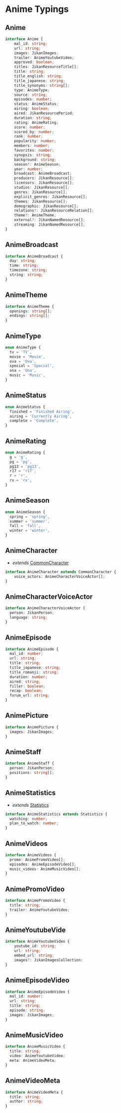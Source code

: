 # Anime Typings

## Anime

```ts
interface Anime {
    mal_id: string;
    url: string;
    images: JikanImages;
    trailer: AnimeYoutubeVideo;
    approved: boolean;
    titles: JikanResourceTitle[];
    title: string;
    title_english: string;
    title_japanese: string;
    title_synonyms: string[];
    type: AnimeType;
    source: string;
    episodes: number;
    status: AnimeStatus;
    airing: boolean;
    aired: JikanResourcePeriod;
    duration: string;
    rating: AnimeRating;
    score: number;
    scored_by: number;
    rank: number;
    popularity: number;
    members: number;
    favorites: number;
    synopsis: string;
    background: string;
    season?: AnimeSeason;
    year: number;
    broadcast: AnimeBroadcast;
    producers: JikanResource[];
    licensors: JikanResource[];
    studios: JikanResource[];
    genres: JikanResource[];
    explicit_genres: JikanResource[];
    themes: JikanResource[];
    demographic: JikanResource[];
    relations?: JikanResourceRelation[];
    theme?: AnimeTheme;
    external?: JikanNamedResource[];
    streaming: JikanNamedResource[];
}
```

## AnimeBroadcast

```ts
interface AnimeBroadcast {
  day: string;
  time: string;
  timezone: string;
  string: string;
}
```

## AnimeTheme

```ts
interface AnimeTheme {
  openings: string[];
  endings: string[];
}
```

## AnimeType

```ts
enum AnimeType {
  tv = 'TV',
  movie = 'Movie',
  ova = 'Ova',
  special = 'Special',
  ona = 'Ona',
  music = 'Music',
}
```

## AnimeStatus

```ts
enum AnimeStatus {
  finished = 'Finished Airing',
  airing = 'Currently Airing',
  complete = 'Complete',
}
```

## AnimeRating

```ts
enum AnimeRating {
  g = 'g',
  pg = 'pg',
  pg13 = 'pg13',
  r17 = 'r17',
  r = 'r',
  rx = 'rx',
}
```

## AnimeSeason

```ts
enum AnimeSeason {
  spring = 'spring',
  summer = 'summer',
  fall = 'fall',
  winter = 'winter',
}
```

## AnimeCharacter

- *extends* <a href="/jikan-ts-docs/typings/common#common-character">CommonCharacter</a>

```ts
interface AnimeCharacter extends CommonCharacter {
    voice_actors: AnimeCharacterVoiceActor[];
}
```

## AnimeCharacterVoiceActor

```ts
interface AnimeCharacterVoiceActor {
  person: JikanPerson;
  language: string;
}
```

## AnimeEpisode

```ts
interface AnimeEpisode {
  mal_id: number;
  url: string;
  title: string;
  title_japanese: string;
  title_romanji: string;
  duration: number;
  aired: string;
  filler: boolean;
  recap: boolean;
  forum_url: string;
}
```

## AnimePicture

```ts
interface AnimePicture {
  images: JikanImages;
}
```

## AnimeStaff

```ts
interface AnimeStaff {
  person: JikanPerson;
  positions: string[];
}
```

## AnimeStatistics

- *extends* <a href="/jikan-ts-docs/typings/common#statistics">Statistics</a>

```ts
interface AnimeStatistics extends Statistics {
  watching: number;
  plan_to_watch: number;
}
```

## AnimeVideos

```ts
interface AnimeVideos {
  promo: AnimePromoVideo[];
  episodes: AnimeEpisodeVideo[];
  music_videos: AnimeMusicVideo[];
}
```

## AnimePromoVideo

```ts
interface AnimePromoVideo {
  title: string;
  trailer: AnimeYoutubeVideo;
}
```

## AnimeYoutubeVide

```ts
interface AnimeYoutubeVideo {
    youtube_id: string;
    url: string;
    embed_url: string;
    images?: JikanImagesCollection;
}
```

## AnimeEpisodeVideo

```ts
interface AnimeEpisodeVideo {
  mal_id: number;
  url: string;
  title: string;
  episode: string;
  images: JikanImages;
}
```

## AnimeMusicVideo

```ts
interface AnimeMusicVideo {
  title: string;
  video: AnimeYoutubeVideo;
  meta: AnimeVideoMeta;
}
```

## AnimeVideoMeta

```ts
interface AnimeVideoMeta {
  title: string;
  author: string;
}
```
